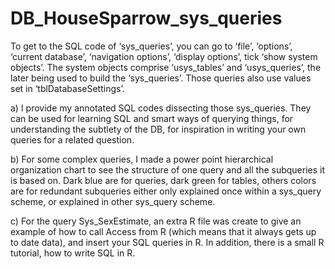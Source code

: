 # DB_HouseSparrow_sys_queries

To get to the SQL code of ‘sys_queries’, you can go to ‘file’, ‘options’, ‘current database’, ‘navigation options’, ‘display options’, tick ‘show system objects’. The system objects comprise ‘usys_tables’ and ‘usys_queries’, the later being used to build the ‘sys_queries’. Those queries also use values set in ‘tblDatabaseSettings’.

a)	I provide my annotated SQL codes dissecting those sys_queries. They can be used for learning SQL and smart ways of querying things, for understanding the subtlety of the DB, for inspiration in writing your own queries for a related question.

b)	For some complex queries, I made a power point hierarchical organization chart to see the structure of one query and all the subqueries it is based on. Dark blue are for queries, dark green for tables, others colors are for redundant subqueries either only explained once within a sys_query scheme, or explained in other sys_query scheme.

c)	For the query Sys_SexEstimate, an extra R file was create to give an example of how to call Access from R (which means that it always gets up to date data), and insert your SQL queries in R. In addition, there is a small R tutorial, how to write SQL in R.
